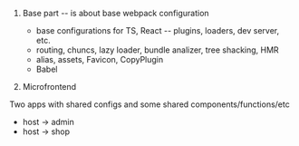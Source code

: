 1. Base part -- is about base webpack configuration
   *  base configurations for TS, React -- plugins, loaders, dev server, etc.
   *  routing, chuncs, lazy loader, bundle analizer, tree shacking, HMR
   *  alias, assets, Favicon, CopyPlugin
   *  Babel
  
2. Microfrontend

  Two apps with shared configs and some shared components/functions/etc

 * host -> admin
 * host -> shop

   

